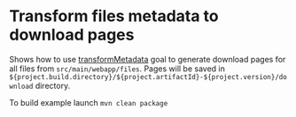 # Transform files metadata to download pages
Shows how to use [transformMetadata](http://www.gabrys.biz/projects/directory-content-maven-plugin/LATEST/transformMetadata-mojo.html) goal to generate download pages for all files from `src/main/webapp/files`. Pages will be saved in `${project.build.directory}/${project.artifactId}-${project.version}/download` directory.

To build example launch `mvn clean package`